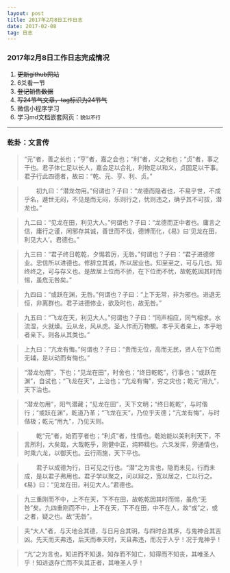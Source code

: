 ```yaml
---
layout: post
title: 2017年2月8日工作日志
date: 2017-02-08
tag: 日志
---
```


### 2017年2月8日工作日志完成情况            

 1. ~~更新github网站~~
 2. 6爻看一节
 3. ~~登记销售数据~~
 4. ~~写24节气文章，tag标识为24节气~~
 5. 微信小程序学习
 6. 学习md文档嵌套网页：`貌似不行`

----------

### 乾卦：**文言传**

>   “元”者，善之长也；“亨”者，嘉之会也；“利”者，义之和也；“贞”者，事之干也。君子体仁足以长人，嘉会足以合礼，利物足以和义，贞固足以干事。君子行此四德者，故曰：“乾、元、亨、利、贞。”

>　　初九曰：“潜龙勿用。”何谓也？子曰：“龙德而隐者也，不易乎世，不成乎名，遯世无闷，不见是而无闷，乐则行之，忧则违之，确乎其不可拔，潜龙也。”   

>   九二曰：“见龙在田，利见大人。”何谓也？子曰：“龙德而正中者也。庸言之信，庸行之谨，闲邪存其诚，善世而不伐，德博而化，《易》曰‘见龙在田，利见大人’。君德也。”

>   九三曰：“君子终日乾乾，夕惕若厉，无咎。”何谓也？子曰：“君子进德修业。忠信所以进德也。修辞立其诚，所以居业也。知至至之，可与几也。知终终之，可与存义也。是故居上位而不骄，在下位而不忧，故乾乾因其时而惕，虽危无咎矣。”

>   九四曰：“或跃在渊，无咎。”何谓也？子曰：“上下无常，非为邪也。进退无恒，非离群也。君子进德修业，欲及时也，故无咎。”

>   九五曰：“飞龙在天，利见大人。”何谓也？子曰：“同声相应，同气相求。水流湿，火就燥。云从龙，风从虎。圣人作而万物覩。本乎天者亲上，本乎地者亲下。则各从其类也。”

>   上九曰：“亢龙有悔。”何谓也？子曰：“贵而无位，高而无民，贤人在下位而无辅，是以动而有悔也。”

>   “潜龙勿用”，下也；“见龙在田”，时舍也；“终日乾乾”，行事也；“或跃在渊”，自试也；“飞龙在天”，上治也；“亢龙有悔”，穷之灾也；乾元“用九”，天下治也。

>   “潜龙勿用”，阳气潜藏；“见龙在田”，天下文明；“终日乾乾”，与时偕行；“或跃在渊”，乾道乃革；“飞龙在天”，乃位乎天德；“亢龙有悔”，与时偕极；乾元“用九”，乃见天则。

>　　乾“元”者，始而亨者也；“利贞”者，性情也。乾始能以美利利天下，不言所利，大矣哉，大哉乾乎，刚健中正，纯粹精也。六爻发挥，旁通情也，时乘六龙，以御天也。云行雨施，天下平也。

>　　君子以成德为行，日可见之行也。“潜”之为言也，隐而未见，行而未成，是以君子弗用也。君子学以聚之，问以辩之，宽以居之，仁以行之。《易》曰：“见龙在田，利见大人。”君德也。

>   九三重刚而不中，上不在天，下不在田，故乾乾因其时而惕，虽危“无咎”矣。九四重刚而不中，上不在天，下不在田，中不在人，故“或”之，或之者，疑之也。故“无咎”。

>   夫“大人”者，与天地合其德，与日月合其明，与四时合其序，与鬼神合其吉凶。先天而天弗违，后天而奉天时，天且弗违，而况于人乎！况于鬼神乎！

>   “亢”之为言也，知进而不知退，知存而不知亡，知得而不知丧，其唯圣人乎！知进退存亡而不失其正者，其唯圣人乎！

